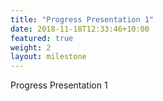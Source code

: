 ```yaml
---
title: "Progress Presentation 1"
date: 2018-11-18T12:33:46+10:00
featured: true
weight: 2
layout: milestone
---
```


Progress Presentation 1